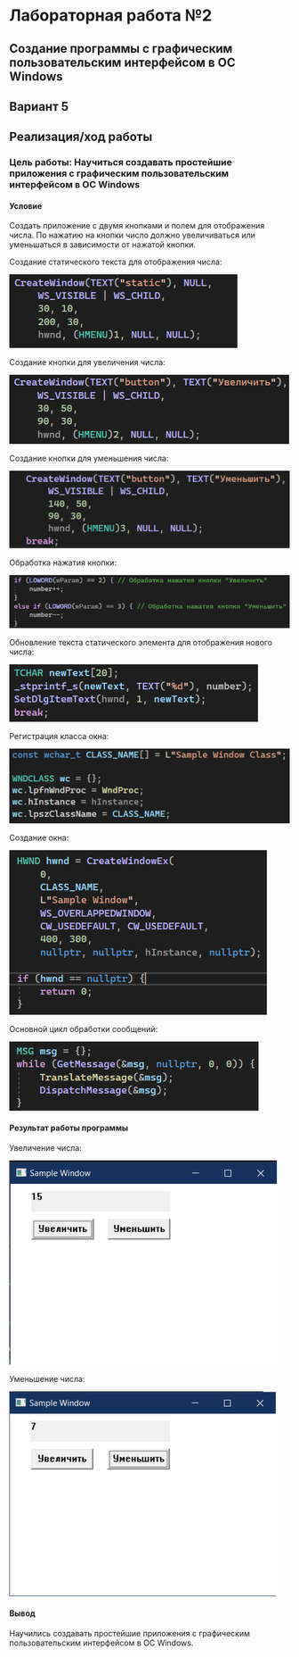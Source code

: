 # Лабораторная работа №2 #

## Создание программы с графическим пользовательским интерфейсом в ОС Windows ##

## Вариант 5 ##

## Реализация/ход работы ##

### Цель работы: Научиться создавать простейшие приложения с графическим пользовательским интерфейсом в ОС Windows ###

#### **Условие** ####

Создать приложение с двумя кнопками и полем для отображения числа. По нажатию на кнопки число должно увеличиваться или уменьшаться в зависимости от нажатой кнопки.

Создание статического текста для отображения числа:

![img_2.png](images/img_2.png)

Создание кнопки для увеличения числа:

![img_3.png](images/img_3.png)

Создание кнопки для уменьшения числа:

![img_4.png](images/img_4.png)

Обработка нажатия кнопки:

![img_5.png](images/img_5.png)

Обновление текста статического элемента для отображения нового числа:

![img_6.png](images/img_6.png)

Регистрация класса окна:

![img_7.png](images/img_7.png)

Создание окна:

![img_8.png](images/img_8.png)

Основной цикл обработки сообщений:

![img_9.png](images/img_9.png)

#### Результат работы программы ####

Увеличение числа:

![Alt text](images/img.png)

Уменьшение числа:

![Alt text](images/img_1.png)

#### Вывод ####

Научились создавать простейшие приложения с графическим пользовательским интерфейсом в ОС Windows.

